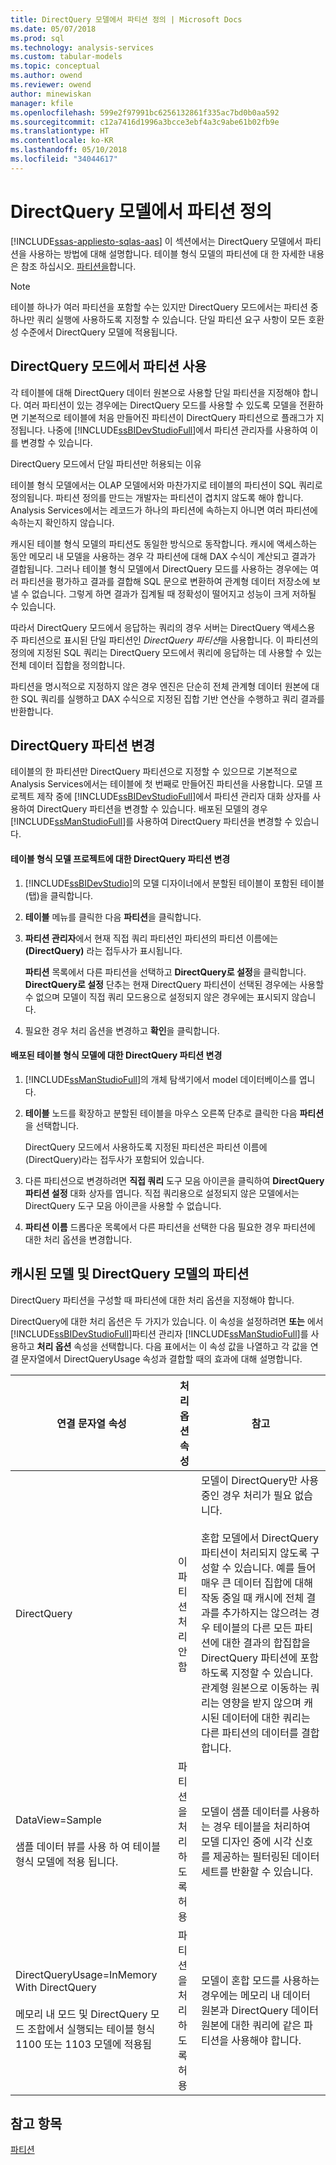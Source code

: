 ```yaml
---
title: DirectQuery 모델에서 파티션 정의 | Microsoft Docs
ms.date: 05/07/2018
ms.prod: sql
ms.technology: analysis-services
ms.custom: tabular-models
ms.topic: conceptual
ms.author: owend
ms.reviewer: owend
author: minewiskan
manager: kfile
ms.openlocfilehash: 599e2f97991bc6256132861f335ac7bd0b0aa592
ms.sourcegitcommit: c12a7416d1996a3bcce3ebf4a3c9abe61b02fb9e
ms.translationtype: HT
ms.contentlocale: ko-KR
ms.lasthandoff: 05/10/2018
ms.locfileid: "34044617"
---
```

# <a name="define-partitions-in-directquery-models"></a>DirectQuery 모델에서 파티션 정의
[!INCLUDE[ssas-appliesto-sqlas-aas](../../includes/ssas-appliesto-sqlas-aas.md)]
  이 섹션에서는 DirectQuery 모델에서 파티션을 사용하는 방법에 대해 설명합니다. 테이블 형식 모델의 파티션에 대 한 자세한 내용은 참조 하십시오. [파티션을](../../analysis-services/tabular-models/partitions-ssas-tabular.md)합니다.  
  
> [!NOTE]  
>  테이블 하나가 여러 파티션을 포함할 수는 있지만 DirectQuery 모드에서는 파티션 중 하나만 쿼리 실행에 사용하도록 지정할 수 있습니다. 단일 파티션 요구 사항이 모든 호환성 수준에서 DirectQuery 모델에 적용됩니다.  
  
## <a name="using-partitions-in-directquery-mode"></a>DirectQuery 모드에서 파티션 사용  
 각 테이블에 대해 DirectQuery 데이터 원본으로 사용할 단일 파티션을 지정해야 합니다.  여러 파티션이 있는 경우에는 DirectQuery 모드를 사용할 수 있도록 모델을 전환하면 기본적으로 테이블에 처음 만들어진 파티션이 DirectQuery 파티션으로 플래그가 지정됩니다. 나중에 [!INCLUDE[ssBIDevStudioFull](../../includes/ssbidevstudiofull-md.md)]에서 파티션 관리자를 사용하여 이를 변경할 수 있습니다.  
  
 DirectQuery 모드에서 단일 파티션만 허용되는 이유  
  
 테이블 형식 모델에서는 OLAP 모델에서와 마찬가지로 테이블의 파티션이 SQL 쿼리로 정의됩니다. 파티션 정의를 만드는 개발자는 파티션이 겹치지 않도록 해야 합니다. Analysis Services에서는 레코드가 하나의 파티션에 속하는지 아니면 여러 파티션에 속하는지 확인하지 않습니다.  
  
 캐시된 테이블 형식 모델의 파티션도 동일한 방식으로 동작합니다. 캐시에 액세스하는 동안 메모리 내 모델을 사용하는 경우 각 파티션에 대해 DAX 수식이 계산되고 결과가 결합됩니다. 그러나 테이블 형식 모델에서 DirectQuery 모드를 사용하는 경우에는 여러 파티션을 평가하고 결과를 결합해 SQL 문으로 변환하여 관계형 데이터 저장소에 보낼 수 없습니다. 그렇게 하면 결과가 집계될 때 정확성이 떨어지고 성능이 크게 저하될 수 있습니다.  
  
 따라서 DirectQuery 모드에서 응답하는 쿼리의 경우 서버는 DirectQuery 액세스용 주 파티션으로 표시된 단일 파티션인 *DirectQuery 파티션*을 사용합니다.  이 파티션의 정의에 지정된 SQL 쿼리는 DirectQuery 모드에서 쿼리에 응답하는 데 사용할 수 있는 전체 데이터 집합을 정의합니다.  
  
 파티션을 명시적으로 지정하지 않은 경우 엔진은 단순히 전체 관계형 데이터 원본에 대한 SQL 쿼리를 실행하고 DAX 수식으로 지정된 집합 기반 연산을 수행하고 쿼리 결과를 반환합니다.  
  
  
## <a name="change-a-directquery-partition"></a>DirectQuery 파티션 변경  
 테이블의 한 파티션만 DirectQuery 파티션으로 지정할 수 있으므로 기본적으로 Analysis Services에서는 테이블에 첫 번째로 만들어진 파티션을 사용합니다. 모델 프로젝트 제작 중에 [!INCLUDE[ssBIDevStudioFull](../../includes/ssbidevstudiofull-md.md)]에서 파티션 관리자 대화 상자를 사용하여 DirectQuery 파티션을 변경할 수 있습니다. 배포된 모델의 경우 [!INCLUDE[ssManStudioFull](../../includes/ssmanstudiofull-md.md)]를 사용하여 DirectQuery 파티션을 변경할 수 있습니다.  
  
#### <a name="change-the-directquery-partition-for-a-tabular-model-project"></a>테이블 형식 모델 프로젝트에 대한 DirectQuery 파티션 변경  
  
1.  [!INCLUDE[ssBIDevStudio](../../includes/ssbidevstudio-md.md)]의 모델 디자이너에서 분할된 테이블이 포함된 테이블(탭)을 클릭합니다.  
  
2.  **테이블** 메뉴를 클릭한 다음 **파티션**을 클릭합니다.  
  
3.  **파티션 관리자**에서 현재 직접 쿼리 파티션인 파티션의 파티션 이름에는 **(DirectQuery)** 라는 접두사가 표시됩니다.  
  
     **파티션** 목록에서 다른 파티션을 선택하고 **DirectQuery로 설정**을 클릭합니다. **DirectQuery로 설정** 단추는 현재 DirectQuery 파티션이 선택된 경우에는 사용할 수 없으며 모델이 직접 쿼리 모드용으로 설정되지 않은 경우에는 표시되지 않습니다.  
  
4.  필요한 경우 처리 옵션을 변경하고 **확인**을 클릭합니다.  
  
#### <a name="change-the-directquery-partition-for-a-deployed-tabular-model"></a>배포된 테이블 형식 모델에 대한 DirectQuery 파티션 변경  
  
1.  [!INCLUDE[ssManStudioFull](../../includes/ssmanstudiofull-md.md)]의 개체 탐색기에서 model 데이터베이스를 엽니다.  
  
2.  **테이블** 노드를 확장하고 분할된 테이블을 마우스 오른쪽 단추로 클릭한 다음 **파티션**을 선택합니다.  
  
     DirectQuery 모드에서 사용하도록 지정된 파티션은 파티션 이름에 (DirectQuery)라는 접두사가 포함되어 있습니다.  
  
3.  다른 파티션으로 변경하려면 **직접 쿼리** 도구 모음 아이콘을 클릭하여 **DirectQuery 파티션 설정** 대화 상자를 엽니다. 직접 쿼리용으로 설정되지 않은 모델에서는 DirectQuery 도구 모음 아이콘을 사용할 수 없습니다.  
  
4.  **파티션 이름** 드롭다운 목록에서 다른 파티션을 선택한 다음 필요한 경우 파티션에 대한 처리 옵션을 변경합니다.  
  
## <a name="partitions-in-cached-models-and-in-directquery-models"></a>캐시된 모델 및 DirectQuery 모델의 파티션  
 DirectQuery 파티션을 구성할 때 파티션에 대한 처리 옵션을 지정해야 합니다.  
  
 DirectQuery에 대한 처리 옵션은 두 가지가 있습니다. 이 속성을 설정하려면 **또는** 에서 [!INCLUDE[ssBIDevStudioFull](../../includes/ssbidevstudiofull-md.md)]파티션 관리자 [!INCLUDE[ssManStudioFull](../../includes/ssmanstudiofull-md.md)]를 사용하고 **처리 옵션** 속성을 선택합니다. 다음 표에서는 이 속성 값을 나열하고 각 값을 연결 문자열에서 DirectQueryUsage 속성과 결합할 때의 효과에 대해 설명합니다.  
  
|**연결 문자열** 속성|**처리 옵션** 속성|참고|  
|------------------------------------|------------------------------------|-----------|  
|DirectQuery|이 파티션 처리 안 함|모델이 DirectQuery만 사용 중인 경우 처리가 필요 없습니다.<br /><br /> 혼합 모델에서 DirectQuery 파티션이 처리되지 않도록 구성할 수 있습니다. 예를 들어 매우 큰 데이터 집합에 대해 작동 중일 때 캐시에 전체 결과를 추가하지는 않으려는 경우 테이블의 다른 모든 파티션에 대한 결과의 합집합을 DirectQuery 파티션에 포함하도록 지정할 수 있습니다. 관계형 원본으로 이동하는 쿼리는 영향을 받지 않으며 캐시된 데이터에 대한 쿼리는 다른 파티션의 데이터를 결합합니다.|  
|DataView=Sample<br /><br /> 샘플 데이터 뷰를 사용 하 여 테이블 형식 모델에 적용 됩니다.|파티션을 처리하도록 허용|모델이 샘플 데이터를 사용하는 경우 테이블을 처리하여 모델 디자인 중에 시각 신호를 제공하는 필터링된 데이터 세트를 반환할 수 있습니다.|  
|DirectQueryUsage=InMemory With DirectQuery<br /><br /> 메모리 내 모드 및 DirectQuery 모드 조합에서 실행되는 테이블 형식 1100 또는 1103 모델에 적용됨|파티션을 처리하도록 허용|모델이 혼합 모드를 사용하는 경우에는 메모리 내 데이터 원본과 DirectQuery 데이터 원본에 대한 쿼리에 같은 파티션을 사용해야 합니다.|  
  
## <a name="see-also"></a>참고 항목  
 [파티션](../../analysis-services/tabular-models/partitions-ssas-tabular.md)  
  
  
